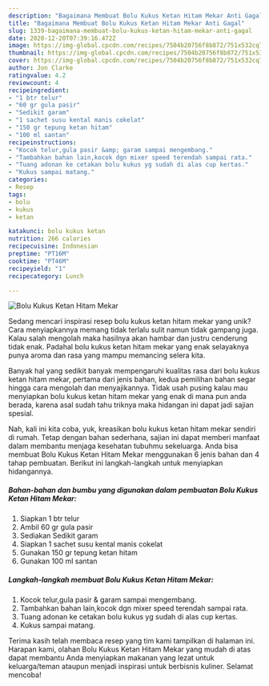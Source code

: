 ```yaml
---
description: "Bagaimana Membuat Bolu Kukus Ketan Hitam Mekar Anti Gagal"
title: "Bagaimana Membuat Bolu Kukus Ketan Hitam Mekar Anti Gagal"
slug: 1339-bagaimana-membuat-bolu-kukus-ketan-hitam-mekar-anti-gagal
date: 2020-12-20T07:39:16.472Z
image: https://img-global.cpcdn.com/recipes/7504b20756f8b872/751x532cq70/bolu-kukus-ketan-hitam-mekar-foto-resep-utama.jpg
thumbnail: https://img-global.cpcdn.com/recipes/7504b20756f8b872/751x532cq70/bolu-kukus-ketan-hitam-mekar-foto-resep-utama.jpg
cover: https://img-global.cpcdn.com/recipes/7504b20756f8b872/751x532cq70/bolu-kukus-ketan-hitam-mekar-foto-resep-utama.jpg
author: Jon Clarke
ratingvalue: 4.2
reviewcount: 4
recipeingredient:
- "1 btr telur"
- "60 gr gula pasir"
- "Sedikit garam"
- "1 sachet susu kental manis cokelat"
- "150 gr tepung ketan hitam"
- "100 ml santan"
recipeinstructions:
- "Kocok telur,gula pasir &amp; garam sampai mengembang."
- "Tambahkan bahan lain,kocok dgn mixer speed terendah sampai rata."
- "Tuang adonan ke cetakan bolu kukus yg sudah di alas cup kertas."
- "Kukus sampai matang."
categories:
- Resep
tags:
- bolu
- kukus
- ketan

katakunci: bolu kukus ketan 
nutrition: 266 calories
recipecuisine: Indonesian
preptime: "PT16M"
cooktime: "PT46M"
recipeyield: "1"
recipecategory: Lunch

---
```



![Bolu Kukus Ketan Hitam Mekar](https://img-global.cpcdn.com/recipes/7504b20756f8b872/751x532cq70/bolu-kukus-ketan-hitam-mekar-foto-resep-utama.jpg)

Sedang mencari inspirasi resep bolu kukus ketan hitam mekar yang unik? Cara menyiapkannya memang tidak terlalu sulit namun tidak gampang juga. Kalau salah mengolah maka hasilnya akan hambar dan justru cenderung tidak enak. Padahal bolu kukus ketan hitam mekar yang enak selayaknya punya aroma dan rasa yang mampu memancing selera kita.



Banyak hal yang sedikit banyak mempengaruhi kualitas rasa dari bolu kukus ketan hitam mekar, pertama dari jenis bahan, kedua pemilihan bahan segar hingga cara mengolah dan menyajikannya. Tidak usah pusing kalau mau menyiapkan bolu kukus ketan hitam mekar yang enak di mana pun anda berada, karena asal sudah tahu triknya maka hidangan ini dapat jadi sajian spesial.


Nah, kali ini kita coba, yuk, kreasikan bolu kukus ketan hitam mekar sendiri di rumah. Tetap dengan bahan sederhana, sajian ini dapat memberi manfaat dalam membantu menjaga kesehatan tubuhmu sekeluarga. Anda bisa membuat Bolu Kukus Ketan Hitam Mekar menggunakan 6 jenis bahan dan 4 tahap pembuatan. Berikut ini langkah-langkah untuk menyiapkan hidangannya.

<!--inarticleads1-->

##### Bahan-bahan dan bumbu yang digunakan dalam pembuatan Bolu Kukus Ketan Hitam Mekar:

1. Siapkan 1 btr telur
1. Ambil 60 gr gula pasir
1. Sediakan Sedikit garam
1. Siapkan 1 sachet susu kental manis cokelat
1. Gunakan 150 gr tepung ketan hitam
1. Gunakan 100 ml santan




<!--inarticleads2-->

##### Langkah-langkah membuat Bolu Kukus Ketan Hitam Mekar:

1. Kocok telur,gula pasir &amp; garam sampai mengembang.
1. Tambahkan bahan lain,kocok dgn mixer speed terendah sampai rata.
1. Tuang adonan ke cetakan bolu kukus yg sudah di alas cup kertas.
1. Kukus sampai matang.




Terima kasih telah membaca resep yang tim kami tampilkan di halaman ini. Harapan kami, olahan Bolu Kukus Ketan Hitam Mekar yang mudah di atas dapat membantu Anda menyiapkan makanan yang lezat untuk keluarga/teman ataupun menjadi inspirasi untuk berbisnis kuliner. Selamat mencoba!
